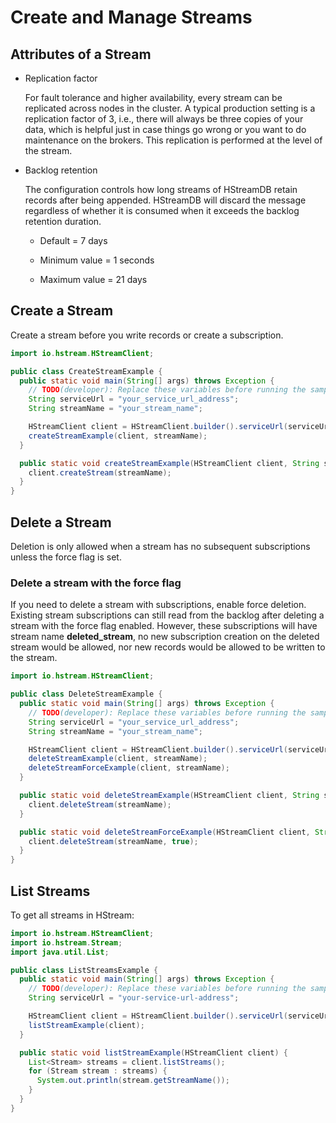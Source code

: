 # Create and Manage Streams

## Attributes of a Stream

- Replication factor

  For fault tolerance and higher availability, every stream can be replicated
  across nodes in the cluster. A typical production setting is a replication
  factor of 3, i.e., there will always be three copies of your data, which is
  helpful just in case things go wrong or you want to do maintenance on the
  brokers. This replication is performed at the level of the stream.

- Backlog retention

  The configuration controls how long streams of HStreamDB retain records after
  being appended. HStreamDB will discard the message regardless of whether it is
  consumed when it exceeds the backlog retention duration.

  + Default = 7 days

  + Minimum value = 1 seconds

  + Maximum value = 21 days

## Create a Stream

Create a stream before you write records or create a subscription.

```Java
import io.hstream.HStreamClient;

public class CreateStreamExample {
  public static void main(String[] args) throws Exception {
    // TODO(developer): Replace these variables before running the sample.
    String serviceUrl = "your_service_url_address";
    String streamName = "your_stream_name";

    HStreamClient client = HStreamClient.builder().serviceUrl(serviceUrl).build();
    createStreamExample(client, streamName);
  }

  public static void createStreamExample(HStreamClient client, String streamName) {
    client.createStream(streamName);
  }
}
```

## Delete a Stream

Deletion is only allowed when a stream has no subsequent subscriptions unless
the force flag is set.

### Delete a stream with the force flag

If you need to delete a stream with subscriptions, enable force deletion.
Existing stream subscriptions can still read from the backlog after deleting a
stream with the force flag enabled. However, these subscriptions will have
stream name **deleted_stream**, no new subscription creation on the deleted
stream would be allowed, nor new records would be allowed to be written to the
stream.

```Java
import io.hstream.HStreamClient;

public class DeleteStreamExample {
  public static void main(String[] args) throws Exception {
    // TODO(developer): Replace these variables before running the sample.
    String serviceUrl = "your_service_url_address";
    String streamName = "your_stream_name";

    HStreamClient client = HStreamClient.builder().serviceUrl(serviceUrl).build();
    deleteStreamExample(client, streamName);
    deleteStreamForceExample(client, streamName);
  }

  public static void deleteStreamExample(HStreamClient client, String streamName) {
    client.deleteStream(streamName);
  }

  public static void deleteStreamForceExample(HStreamClient client, String streamName) {
    client.deleteStream(streamName, true);
  }
}
```

## List Streams

To get all streams in HStream:

```Java
import io.hstream.HStreamClient;
import io.hstream.Stream;
import java.util.List;

public class ListStreamsExample {
  public static void main(String[] args) throws Exception {
    // TODO(developer): Replace these variables before running the sample.
    String serviceUrl = "your-service-url-address";

    HStreamClient client = HStreamClient.builder().serviceUrl(serviceUrl).build();
    listStreamExample(client);
  }

  public static void listStreamExample(HStreamClient client) {
    List<Stream> streams = client.listStreams();
    for (Stream stream : streams) {
      System.out.println(stream.getStreamName());
    }
  }
}
```
